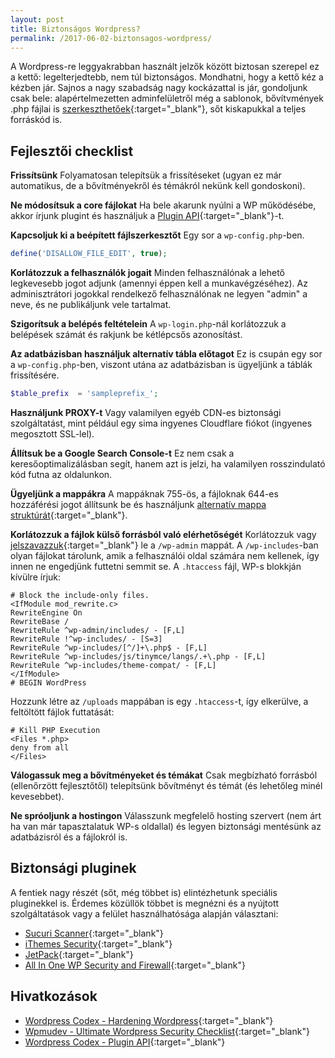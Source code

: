 ```yaml
---
layout: post
title: Biztonságos Wordpress?
permalink: /2017-06-02-biztonsagos-wordpress/
---
```


A Wordpress-re leggyakrabban használt jelzők között biztosan szerepel ez a kettő: legelterjedtebb, nem túl biztonságos. Mondhatni, hogy a kettő kéz a kézben jár. Sajnos a nagy szabadság nagy kockázattal is jár, gondoljunk csak bele: alapértelmezetten adminfelületről még a sablonok, bővítvmények .php fájlai is [szerkeszthetőek](https://codex.wordpress.org/Editing_Files){:target="_blank"}, sőt kiskapukkal a teljes forráskód is.

## Fejlesztői checklist
__Frissítsünk__
Folyamatosan telepítsük a frissítéseket (ugyan ez már automatikus, de a bővítményekről és témákról nekünk kell gondoskoni).

__Ne módosítsuk a core fájlokat__
Ha bele akarunk nyúlni a WP működésébe, akkor írjunk plugint és használjuk a [Plugin API](https://codex.wordpress.org/Plugin_API){:target="_blank"}-t.

__Kapcsoljuk ki a beépített fájlszerkesztőt__
Egy sor a `wp-config.php`-ben.
~~~ php
define('DISALLOW_FILE_EDIT', true);
~~~

__Korlátozzuk a felhasználók jogait__
Minden felhasználónak a lehető legkevesebb jogot adjunk (amennyi éppen kell a munkavégzéséhez). Az adminisztrátori jogokkal rendelkező felhasználónak ne legyen "admin" a neve, és ne publikáljunk vele tartalmat.

__Szigorítsuk a belépés feltételein__
A `wp-login.php`-nál korlátozzuk a belépések számát és rakjunk be kétlépcsős azonosítást.

__Az adatbázisban használjuk alternatív tábla előtagot__
Ez is csupán egy sor a `wp-config.php`-ben, viszont utána az adatbázisban is ügyeljünk a táblák frissítésére.
~~~ php
$table_prefix  = 'sampleprefix_';
~~~

__Használjunk PROXY-t__
Vagy valamilyen egyéb CDN-es biztonsági szolgáltatást, mint például egy sima ingyenes Cloudflare fiókot (ingyenes megosztott SSL-lel).

__Állítsuk be a Google Search Console-t__
Ez nem csak a keresőoptimalizálásban segít, hanem azt is jelzi, ha valamilyen rosszindulató kód futna az oldalunkon.

__Ügyeljünk a mappákra__
A mappáknak 755-ös, a fájloknak 644-es hozzáférési jogot állítsunk be és használjunk [alternatív mappa struktúrát](https://www.rarst.net/wordpress/directory-structure/){:target="_blank"}.

__Korlátozzuk a fájlok külső forrásból való elérhetőségét__
Korlátozzuk vagy [jelszavazzuk](https://codex.wordpress.org/Brute_Force_Attacks#Password_Protect_wp-login.php){:target="_blank"} le a `/wp-admin` mappát. A `/wp-includes`-ban olyan fájlokat tárolunk, amik a felhasználói oldal számára nem kellenek, így innen ne engedjünk futtetni semmit se. A `.htaccess` fájl, WP-s blokkján kívülre írjuk:
~~~
# Block the include-only files.
<IfModule mod_rewrite.c>
RewriteEngine On
RewriteBase /
RewriteRule ^wp-admin/includes/ - [F,L]
RewriteRule !^wp-includes/ - [S=3]
RewriteRule ^wp-includes/[^/]+\.php$ - [F,L]
RewriteRule ^wp-includes/js/tinymce/langs/.+\.php - [F,L]
RewriteRule ^wp-includes/theme-compat/ - [F,L]
</IfModule>
# BEGIN WordPress
~~~

Hozzunk létre az `/uploads` mappában is egy `.htaccess`-t, így elkerülve, a feltöltött fájlok futtatását:
~~~
# Kill PHP Execution
<Files *.php>
deny from all
</Files>
~~~

__Válogassuk meg a bővítményeket és témákat__
Csak megbízható forrásból (ellenőrzött fejlesztőtől) telepítsünk bővítményt és témát (és lehetőleg minél kevesebbet).

__Ne spróoljunk a hostingon__
Válasszunk megfelelő hosting szervert (nem árt ha van már tapasztalatuk WP-s oldallal) és legyen biztonsági mentésünk az adatbázisról és a fájlokról is.

## Biztonsági pluginek
A fentiek nagy részét (sőt, még többet is) elintézhetunk speciális pluginekkel is. Érdemes közüllök többet is megnézni és a nyújtott szolgáltatások vagy a felület használhatósága alapján választani:
- [Sucuri Scanner](https://wordpress.org/plugins/sucuri-scanner/){:target="_blank"}
- [iThemes Security](https://wordpress.org/plugins/better-wp-security/){:target="_blank"}
- [JetPack](https://wordpress.org/plugins/jetpack/){:target="_blank"}
- [All In One WP Security and Firewall](https://wordpress.org/plugins/all-in-one-wp-security-and-firewall/){:target="_blank"}

## Hivatkozások
- [Wordpress Codex - Hardening Wordpress](https://codex.wordpress.org/Hardening_WordPress){:target="_blank"}
- [Wpmudev - Ultimate Wordpress Security Checklist](https://premium.wpmudev.org/blog/ultimate-wordpress-security-checklist/){:target="_blank"}
- [Wordpress Codex - Plugin API](https://codex.wordpress.org/Plugin_API){:target="_blank"}
